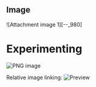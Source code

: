 ## Image
![Attachment image 1][--_980]

# Experimenting

![PNG image](/attachments/projects/HOME/issues/0/attachments/--_980/Screenshot-2017-12-1%20spring%20io.png)

Relative image linking: ![Preview](--_980/preview.jpg)

